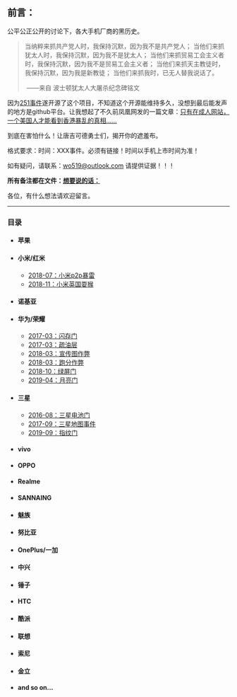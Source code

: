 ## 前言：

公平公正公开的讨论下，各大手机厂商的黑历史。

> 当纳粹来抓共产党人时，我保持沉默，因为我不是共产党人； 当他们来抓犹太人时，我保持沉默，因为我不是犹太人； 当他们来抓贸易工会主义者时，我保持沉默，因为我不是贸易工会主义者； 当他们来抓天主教徒时，我保持沉默，因为我是新教徒； 当他们来抓我时，已无人替我说话了。 
>
> ​														——来自 波士顿犹太人大屠杀纪念碑铭文

因为[251事件](https://www.thepaper.cn/newsDetail_forward_5124161)遂开源了这个项目，不知道这个开源能维持多久，没想到最后能发声的地方是github平台。让我想起了不久前凤凰网发的一篇文章：[只有在成人网站，一个美国人才能看到香港暴乱的真相……](http://tech.ifeng.com/c/7rdDGs69iYy )

到底在害怕什么！让唐吉可德勇士们，揭开你的遮羞布。

格式要求：时间：XXX事件。必须有链接！时间以手机上市时间为准！

如有疑问，请联系：wo519@outlook.com 请提供证据！！！

**所有备注都在文件：[想要说的话：](https://github.com/Chen-52kx/phone-black-swan/blob/master/notes.md)**

各位，有什么想法请欢迎留言。

------

### <a name="目录">**目录**</a>

- #### **苹果**

- #### **小米/红米**

  - [2018-07：小米p2p暴雷](https://www.zhihu.com/question/286378544/answer/449384957)
  - [2018-11：小米英国耍猴](http://dy.163.com/v2/article/detail/E0N0H5TS05502J8M.html)

- #### 诺基亚

- #### 华为/荣耀

  - [2017-03：闪存门](https://baike.baidu.com/item/华为P10闪存门/20723765) 
  - [2017-03：疏油层](http://news.mydrivers.com/1/528/528801.htm)
  - [2018-03：宣传图作弊](https://baijiahao.baidu.com/s?id=1596323156146321265&wfr=spider&for=pc)
  - [2018-03：跑分作弊](https://baijiahao.baidu.com/s?id=1611142076068477961&wfr=spider&for=pc)
  - [2018-10：绿屏门](https://baike.baidu.com/item/华为绿屏门)
  - [2019-04：月亮门](https://www.huahuo.com/hulianwang/2019-06-17/63827.html)

- #### 三星

  - [2016-08：三星电池门](https://baike.baidu.com/item/三星电池门)
  - [2017-09：三星地图事件](http://www.sohu.com/a/164858255_115302)
  - [2019-09：指纹门](https://www.guancha.cn/ChanJing/2019_10_23_522409.shtml?s=zwyxgtjbt)

- #### vivo

- #### OPPO

- #### Realme

- #### SANNAING

- #### 魅族

- #### 努比亚

- #### OnePlus/一加

- #### 中兴

- #### 锤子

- #### HTC

- #### 酷派

- #### 联想

- #### 索尼

- #### 金立

- #### and so on...